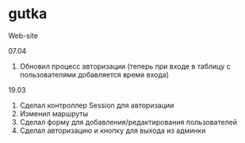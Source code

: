 # gutka
Web-site

07.04  <br />
1. Обновил процесс авторизации (теперь при входе в таблицу с пользователями добавляется время входа) <br />

19.03  <br />
1. Сделал контроллер Session для авторизации <br />
2. Изменил маршруты <br />
3. Сделал форму для добавления/редактирования пользователей <br />
4. Сделал авторизацию и кнопку для выхода из админки <br />